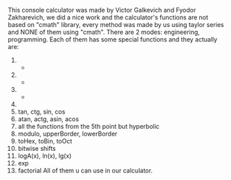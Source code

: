 This console calculator was made by Victor Galkevich and Fyodor Zakharevich, we did a nice work and the calculator's functions are not based on "cmath" library,
every method was made by us using taylor series and NONE of them using "cmath". There are 2 modes: engineering, programming. Each of them has some special functions and 
they actually are:
1) +
2) -
3) *
4)
5) tan, ctg, sin, cos
6) atan, actg, asin, acos
7) all the functions from the 5th point but hyperbolic
8) modulo, upperBorder, lowerBorder
9) toHex, toBin, toOct
10) bitwise shifts
11) logA(x), ln(x), lg(x)
12) exp
13) factorial
All of them u can use in our calculator.
